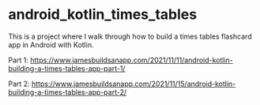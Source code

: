 # android_kotlin_times_tables

This is a project where I walk through how to build a times tables flashcard app in Android with Kotlin.

Part 1:
https://www.jamesbuildsanapp.com/2021/11/11/android-kotlin-building-a-times-tables-app-part-1/

Part 2:
https://www.jamesbuildsanapp.com/2021/11/15/android-kotlin-building-a-times-tables-app-part-2/
